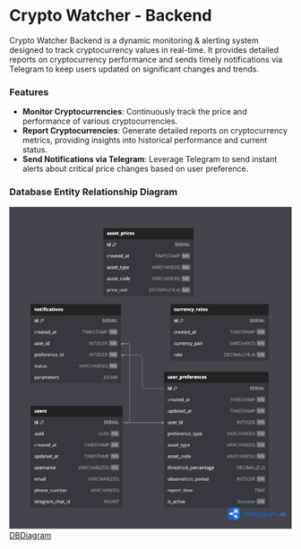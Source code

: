 # Crypto Watcher - Backend  

Crypto Watcher Backend is a dynamic monitoring & alerting system designed to track cryptocurrency values in real-time. It provides detailed reports on cryptocurrency performance and sends timely notifications via Telegram to keep users updated on significant changes and trends.

### Features
- **Monitor Cryptocurrencies**: Continuously track the price and performance of various cryptocurrencies.
- **Report Cryptocurrencies**: Generate detailed reports on cryptocurrency metrics, providing insights into historical performance and current status.
- **Send Notifications via Telegram**: Leverage Telegram to send instant alerts about critical price changes based on user preference.

### Database Entity Relationship Diagram  

![alt text](documentation/ERD.png)
[DBDiagram](https://dbdiagram.io/d/661ab47403593b6b61e97fb8)
